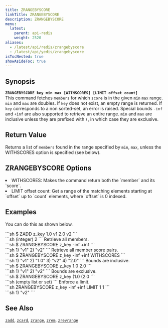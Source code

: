 ```yaml
---
title: ZRANGEBYSCORE
linkTitle: ZRANGEBYSCORE
description: ZRANGEBYSCORE
menu:
  latest:
    parent: api-redis
    weight: 2520
aliases:
  - /latest/api/redis/zrangebyscore
  - /latest/api/yedis/zrangebyscore
isTocNested: true
showAsideToc: true
---
```


## Synopsis
<b>`ZRANGEBYSCORE key min max [WITHSCORES] [LIMIT offset count]`</b><br>
This command fetches `members` for which `score` is in the given `min` `max` range. `min` and `max` are doubles.
If `key` does not exist, an empty range is returned. If `key` corresponds to a non
sorted-set, an error is raised. Special bounds `-inf` and `+inf` are also supported to retrieve an entire range.
`min` and `max` are inclusive unless they are prefixed with `(`, in which case they are
exclusive. 

## Return Value
Returns a list of `members` found in the range specified by `min`, `max`, unless the WITHSCORES option is specified (see below).

## ZRANGEBYSCORE Options
<li> WITHSCORES: Makes the command return both the `member` and its `score`.</li>
<li> LIMIT offset count: Get a range of the matching elements starting at `offset` up to `count`
elements, where `offset` is 0 indexed.</li>

## Examples

You can do this as shown below.
<div class='copy separator-dollar'>
```sh
$ ZADD z_key 1.0 v1 2.0 v2
```
</div>
```sh
(integer) 2
```
Retrieve all members.
<div class='copy separator-dollar'>
```sh
$ ZRANGEBYSCORE z_key -inf +inf
```
</div>
```sh
1) "v1"
2) "v2"
```
Retrieve all member score pairs.
<div class='copy separator-dollar'>
```sh
$ ZRANGEBYSCORE z_key -inf +inf WITHSCORES
```
</div>
```sh
1) "v1"
2) "1.0"
3) "v2"
4) "2.0"
```
Bounds are inclusive.
<div class='copy separator-dollar'>
```sh
$ ZRANGEBYSCORE z_key 1.0 2.0
```
</div>
```sh
1) "v1"
2) "v2"
```
Bounds are exclusive.
<div class='copy separator-dollar'>
```sh
$ ZRANGEBYSCORE z_key (1.0 (2.0
```
</div>
```sh
(empty list or set)
```
Enforce a limit.
<div class='copy separator-dollar'>
```sh
ZRANGEBYSCORE z_key -inf +inf LIMIT 1 1
```
</div>
```sh
1) "v2"
```

## See Also
[`zadd`](../zadd/), [`zcard`](../zcard/), [`zrange`](../zrange/), [`zrem`](../zrem/), [`zrevrange`](../zrevrange)
